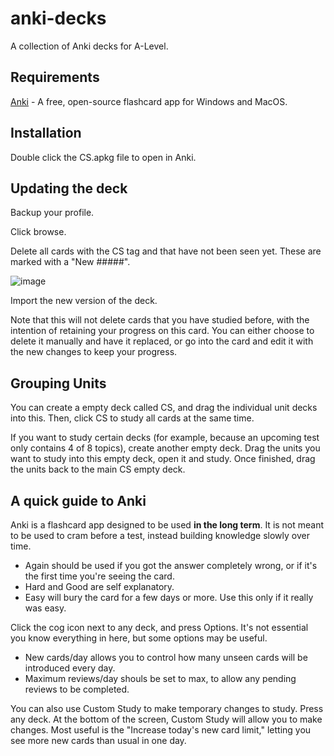 # anki-decks
A collection of Anki decks for A-Level.

## Requirements
[Anki](https://apps.ankiweb.net/) - A free, open-source flashcard app for Windows and MacOS.

## Installation
Double click the CS.apkg file to open in Anki.

## Updating the deck
Backup your profile.

Click browse.

Delete all cards with the CS tag and that have not been seen yet. These are marked with a "New #####".

![image](https://user-images.githubusercontent.com/65739117/150214914-210ff23d-e650-4afb-ae8c-50b084220f44.png)

Import the new version of the deck.

Note that this will not delete cards that you have studied before, with the intention of retaining your progress on this card. You can either choose to delete it manually and have it replaced, or go into the card and edit it with the new changes to keep your progress.

## Grouping Units

You can create a empty deck called CS, and drag the individual unit decks into this.
Then, click CS to study all cards at the same time.

If you want to study certain decks (for example, because an upcoming test only contains 4 of 8 topics), create another empty deck.
Drag the units you want to study into this empty deck, open it and study.
Once finished, drag the units back to the main CS empty deck.

## A quick guide to Anki

Anki is a flashcard app designed to be used **in the long term**.
It is not meant to be used to cram before a test, instead building knowledge slowly over time.

- Again should be used if you got the answer completely wrong, or if it's the first time you're seeing the card.
- Hard and Good are self explanatory.
- Easy will bury the card for a few days or more. Use this only if it really was easy.

Click the cog icon next to any deck, and press Options.
It's not essential you know everything in here, but some options may be useful.
- New cards/day allows you to control how many unseen cards will be introduced every day.
- Maximum reviews/day shouls be set to max, to allow any pending reviews to be completed.

You can also use Custom Study to make temporary changes to study.
Press any deck. At the bottom of the screen, Custom Study will allow you to make changes.
Most useful is the "Increase today's new card limit," letting you see more new cards than usual in one day.
